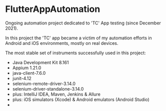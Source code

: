 # FlutterAppAutomation
 
Ongoing automation project dedicated to 'TC' App testing (since December 2021).

In this project the 'TC' app became a victim of my automation efforts in Android and iOS environments, mostly on real devices.

The most stable set of instruments successfully used in this project:

+ Java Development Kit 8.161
+ Appium 1.21.0
+ java-client-7.6.0
+ junit-4.12
+ selenium-remote-driver-3.14.0
+ selenium-driver-standalone-3.14.0
+ plus: IntelliJ IDEA, Maven, Jenkins & Allure
+ plus: iOS simulators (Xcode) & Android emulators (Android Studio)
+ 
